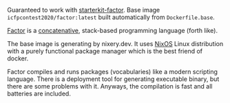 Guaranteed to work with [starterkit-factor](https://github.com/icfpcontest2020/starterkit-factor).
Base image `icfpcontest2020/factor:latest` built automatically from `Dockerfile.base`.

[Factor](https://www.factorcode.org) is a [concatenative](http://www.concatenative.org), stack-based programming language (forth like).


The base image is generating by nixery.dev. It uses [NixOS](http://nixos.org) Linux distribution with a purely functional package manager which is the best friend of docker.


Factor compiles and runs packages (vocabularies) like a modern scripting language. There is a deployment tool for generating executable binary, but there are some problems with it. Anyways, the compilation is fast and all batteries are included.

